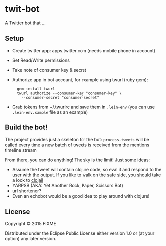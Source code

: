 # twit-bot

A Twitter bot that ...

## Setup

- Create twitter app: apps.twitter.com (needs mobile phone in account)
- Set Read/Write permissions
- Take note of consumer key & secret
- Authorize app in bot account, for example using twurl (ruby gem):

        gem install twurl
        twurl authorize --consumer-key "consumer-key" \
          --consumer-secret "consumer-secret"

- Grab tokens from ~/.twurlrc and save them in `.lein-env` (you can use `.lein-env.sample` file as an example)

## Build the bot!

The project provides just a skeleton for the bot: `process-tweets` will be called every time a new batch of tweets is received from the mentions timeline stream

From there, you can do anything! The sky is the limit! Just some ideas:

  - Assume the tweet will contain clojure code, so eval it and respond to the user with the output. If you like to walk on the safe side, you should take a look to [clojail](https://github.com/Raynes/clojail)
  - YARPSB (AKA: Yet Another Rock, Paper, Scissors Bot)
  - url shortener?
  - Even an echobot would be a good idea to play around with clojure!

## License

Copyright © 2015 FIXME

Distributed under the Eclipse Public License either version 1.0 or (at
your option) any later version.
